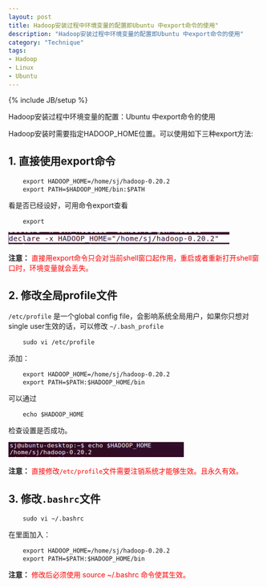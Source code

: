 ```yaml
---
layout: post
title: Hadoop安装过程中环境变量的配置即Ubuntu 中export命令的使用"
description: "Hadoop安装过程中环境变量的配置即Ubuntu 中export命令的使用"
category: "Technique"
tags:
- Hadoop
- Linux
- Ubuntu
---
```

{% include JB/setup %}

Hadoop安装过程中环境变量的配置：Ubuntu 中export命令的使用

Hadoop安装时需要指定HADOOP_HOME位置。可以使用如下三种export方法:

## 1. 直接使用export命令

		export HADOOP_HOME=/home/sj/hadoop-0.20.2
		export PATH=$HADOOP_HOME/bin:$PATH  

看是否已经设好，可用命令export查看 

		export  


![Hadoop](/assets/uploads/2011/10/image.png)


**注意：** <font color="#ff0000">直接用export命令只会对当前shell窗口起作用，重启或者重新打开shell窗口时，环境变量就会丢失。</font>  
## 2. 修改全局profile文件

`/etc/profile` 是一个global config file，会影响系统全局用户，如果你只想对single user生效的话，可以修改 `~/.bash_profile`

		sudo vi /etc/profile
		
添加：

		export HADOOP_HOME=/home/sj/hadoop-0.20.2 
		export PATH=$PATH:$HADOOP_HOME/bin

可以通过 

		echo $HADOOP_HOME

检查设置是否成功。

![Hadoop2](/assets/uploads/2011/10/image1.png)    

**注意：** <font color="#ff0000">直接修改`/etc/profile`文件需要注销系统才能够生效。且永久有效。</font>  
## 3.  修改`.bashrc`文件
  	 
		sudo vi ~/.bashrc


在里面加入：


		export HADOOP_HOME=/home/sj/hadoop-0.20.2 
		export PATH=$PATH:$HADOOP_HOME/bin

**注意：** <font color="#ff0000">修改后必须使用 source ~/.bashrc 命令使其生效。</font>